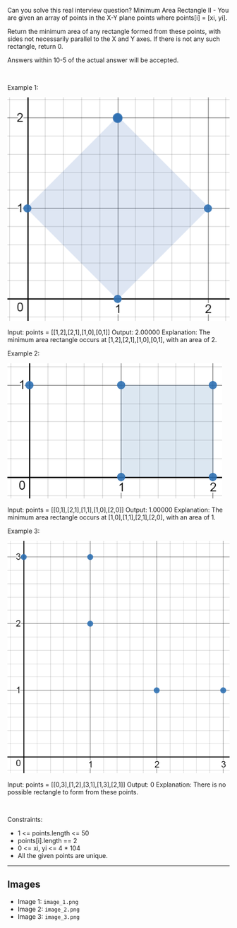 Can you solve this real interview question? Minimum Area Rectangle II - You are given an array of points in the X-Y plane points where points[i] = [xi, yi].

Return the minimum area of any rectangle formed from these points, with sides not necessarily parallel to the X and Y axes. If there is not any such rectangle, return 0.

Answers within 10-5 of the actual answer will be accepted.

 

Example 1:

![Example 1](./image_1.png)


Input: points = [[1,2],[2,1],[1,0],[0,1]]
Output: 2.00000
Explanation: The minimum area rectangle occurs at [1,2],[2,1],[1,0],[0,1], with an area of 2.


Example 2:

![Example 2](./image_2.png)


Input: points = [[0,1],[2,1],[1,1],[1,0],[2,0]]
Output: 1.00000
Explanation: The minimum area rectangle occurs at [1,0],[1,1],[2,1],[2,0], with an area of 1.


Example 3:

![Example 3](./image_3.png)


Input: points = [[0,3],[1,2],[3,1],[1,3],[2,1]]
Output: 0
Explanation: There is no possible rectangle to form from these points.


 

Constraints:

 * 1 <= points.length <= 50
 * points[i].length == 2
 * 0 <= xi, yi <= 4 * 104
 * All the given points are unique.

---

## Images

- Image 1: `image_1.png`
- Image 2: `image_2.png`
- Image 3: `image_3.png`
